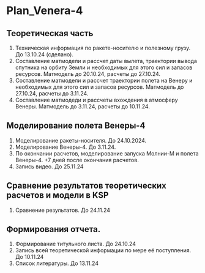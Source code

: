 # Plan_Venera-4

## Теоретическая часть
1. Техническая информация по ракете-носителю и полезному грузу. До 13.10.24 (сделано).
2. Составление матмодели и рассчет даты вылета, траектории вывода спутника на орбиту Земли и необходимых для этого сил и запасов ресурсов. Матмодель до 20.10.24, расчеты до 27.10.24.
3. Составление матмодели и рассчет траектории полета на Венеру и необходимых для этого сил и запасов ресурсов. Матмодель до 27.10.24, расчеты до 3.11.24.
5. Составление матмодеди и рассчеты вхождения в атмосферу Венеры. Матмодель до 3.11.24, расчеты до 10.11.24. 

## Моделирование полета Венеры-4
1. Моделирование ракеты-носителя. До 24.10.2024.
2. Моделирование Венеры-4. До 3.11.24.
3. По окончании расчетов, моделирование запуска Молнии-М и полета Венеры-4. +7 дней после окончания расчетов.
4. Запись видео. До 25.11.24

## Сравнение результатов теоретических расчетов и модели в KSP
1. Сравнение результатов. До 24.11.24

## Формирования отчета.
1. Формирование титульного листа. До 24.10.24
2. Запись всей теоретической информации по мере её поступления. До 10.11.24
3. Список литературы. До 13.11.24
